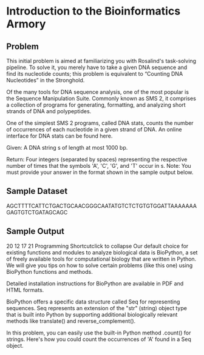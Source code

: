 # Introduction to the Bioinformatics Armory 
## Problem
This initial problem is aimed at familiarizing you with Rosalind's task-solving pipeline. To solve it, you merely have to take a given DNA sequence and find its nucleotide counts; this problem is equivalent to “Counting DNA Nucleotides” in the Stronghold.

Of the many tools for DNA sequence analysis, one of the most popular is the Sequence Manipulation Suite. Commonly known as SMS 2, it comprises a collection of programs for generating, formatting, and analyzing short strands of DNA and polypeptides.

One of the simplest SMS 2 programs, called DNA stats, counts the number of occurrences of each nucleotide in a given strand of DNA. An online interface for DNA stats can be found here.

Given: A DNA string s of length at most 1000 bp.

Return: Four integers (separated by spaces) representing the respective number of times that the symbols 'A', 'C', 'G', and 'T' occur in s. Note: You must provide your answer in the format shown in the sample output below.

## Sample Dataset
AGCTTTTCATTCTGACTGCAACGGGCAATATGTCTCTGTGTGGATTAAAAAAAGAGTGTCTGATAGCAGC
## Sample Output
20 12 17 21
Programming Shortcutclick to collapse
Our default choice for existing functions and modules to analyze biological data is BioPython, a set of freely available tools for computational biology that are written in Python. We will give you tips on how to solve certain problems (like this one) using BioPython functions and methods.

Detailed installation instructions for BioPython are available in PDF and HTML formats.

BioPython offers a specific data structure called Seq for representing sequences. Seq represents an extension of the "str" (string) object type that is built into Python by supporting additional biologically relevant methods like translate() and reverse_complement().

In this problem, you can easily use the built-in Python method .count() for strings. Here's how you could count the occurrences of 'A' found in a Seq object.